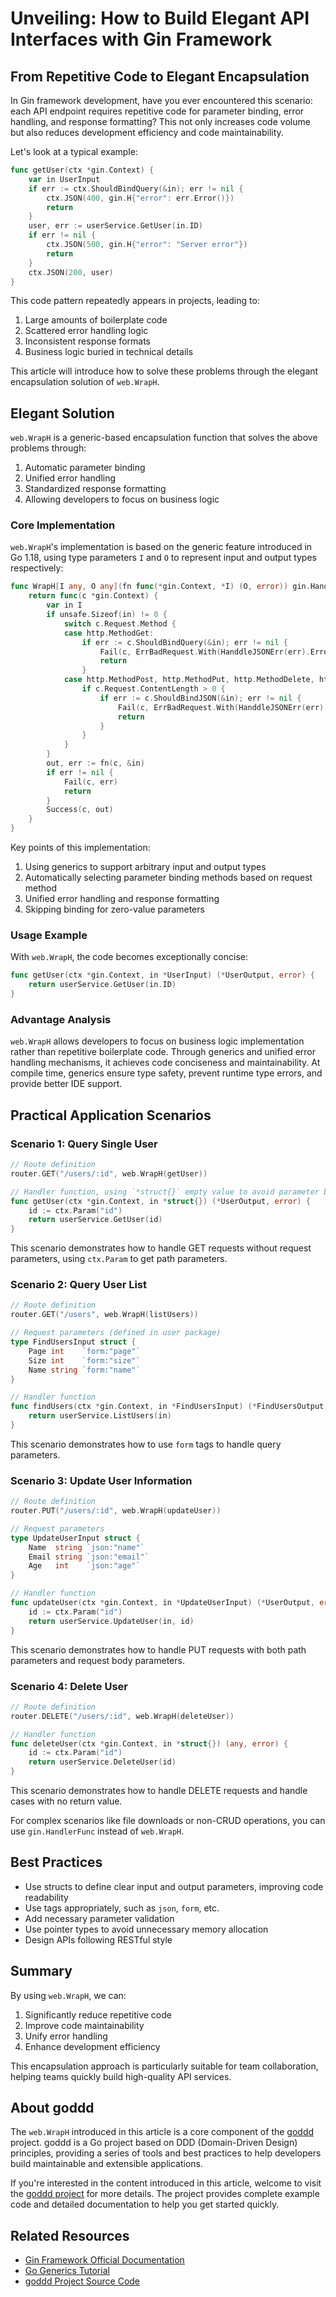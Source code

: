 # Unveiling: How to Build Elegant API Interfaces with Gin Framework

## From Repetitive Code to Elegant Encapsulation

In Gin framework development, have you ever encountered this scenario: each API endpoint requires repetitive code for parameter binding, error handling, and response formatting? This not only increases code volume but also reduces development efficiency and code maintainability.

Let's look at a typical example:

```go
func getUser(ctx *gin.Context) {
    var in UserInput
    if err := ctx.ShouldBindQuery(&in); err != nil {
        ctx.JSON(400, gin.H{"error": err.Error()})
        return
    }
    user, err := userService.GetUser(in.ID)
    if err != nil {
        ctx.JSON(500, gin.H{"error": "Server error"})
        return
    }
    ctx.JSON(200, user)
}
```

This code pattern repeatedly appears in projects, leading to:
1. Large amounts of boilerplate code
2. Scattered error handling logic
3. Inconsistent response formats
4. Business logic buried in technical details

This article will introduce how to solve these problems through the elegant encapsulation solution of `web.WrapH`.

## Elegant Solution

`web.WrapH` is a generic-based encapsulation function that solves the above problems through:

1. Automatic parameter binding
2. Unified error handling
3. Standardized response formatting
4. Allowing developers to focus on business logic

### Core Implementation

`web.WrapH`'s implementation is based on the generic feature introduced in Go 1.18, using type parameters `I` and `O` to represent input and output types respectively:

```go
func WrapH[I any, O any](fn func(*gin.Context, *I) (O, error)) gin.HandlerFunc {
    return func(c *gin.Context) {
        var in I
        if unsafe.Sizeof(in) != 0 {
            switch c.Request.Method {
            case http.MethodGet:
                if err := c.ShouldBindQuery(&in); err != nil {
                    Fail(c, ErrBadRequest.With(HanddleJSONErr(err).Error()))
                    return
                }
            case http.MethodPost, http.MethodPut, http.MethodDelete, http.MethodPatch:
                if c.Request.ContentLength > 0 {
                    if err := c.ShouldBindJSON(&in); err != nil {
                        Fail(c, ErrBadRequest.With(HanddleJSONErr(err).Error()))
                        return
                    }
                }
            }
        }
        out, err := fn(c, &in)
        if err != nil {
            Fail(c, err)
            return
        }
        Success(c, out)
    }
}
```

Key points of this implementation:
1. Using generics to support arbitrary input and output types
2. Automatically selecting parameter binding methods based on request method
3. Unified error handling and response formatting
4. Skipping binding for zero-value parameters

### Usage Example

With `web.WrapH`, the code becomes exceptionally concise:

```go
func getUser(ctx *gin.Context, in *UserInput) (*UserOutput, error) {
    return userService.GetUser(in.ID)
}
```

### Advantage Analysis

`web.WrapH` allows developers to focus on business logic implementation rather than repetitive boilerplate code. Through generics and unified error handling mechanisms, it achieves code conciseness and maintainability. At compile time, generics ensure type safety, prevent runtime type errors, and provide better IDE support.

## Practical Application Scenarios

### Scenario 1: Query Single User

```go
// Route definition
router.GET("/users/:id", web.WrapH(getUser))

// Handler function, using `*struct{}` empty value to avoid parameter binding
func getUser(ctx *gin.Context, in *struct{}) (*UserOutput, error) {
    id := ctx.Param("id")
    return userService.GetUser(id)
}
```

This scenario demonstrates how to handle GET requests without request parameters, using `ctx.Param` to get path parameters.

### Scenario 2: Query User List

```go
// Route definition
router.GET("/users", web.WrapH(listUsers))

// Request parameters (defined in user package)
type FindUsersInput struct {
    Page int    `form:"page"`
    Size int    `form:"size"`
    Name string `form:"name"`
}

// Handler function
func findUsers(ctx *gin.Context, in *FindUsersInput) (*FindUsersOutput, error) {
    return userService.ListUsers(in)
}
```

This scenario demonstrates how to use `form` tags to handle query parameters.

### Scenario 3: Update User Information

```go
// Route definition
router.PUT("/users/:id", web.WrapH(updateUser))

// Request parameters
type UpdateUserInput struct {
    Name  string `json:"name"`
    Email string `json:"email"`
    Age   int    `json:"age"`
}

// Handler function
func updateUser(ctx *gin.Context, in *UpdateUserInput) (*UserOutput, error) {
    id := ctx.Param("id")
    return userService.UpdateUser(in, id)
}
```

This scenario demonstrates how to handle PUT requests with both path parameters and request body parameters.

### Scenario 4: Delete User

```go
// Route definition
router.DELETE("/users/:id", web.WrapH(deleteUser))

// Handler function
func deleteUser(ctx *gin.Context, in *struct{}) (any, error) {
    id := ctx.Param("id")
    return userService.DeleteUser(id)
}
```

This scenario demonstrates how to handle DELETE requests and handle cases with no return value.

For complex scenarios like file downloads or non-CRUD operations, you can use `gin.HandlerFunc` instead of `web.WrapH`.

## Best Practices

- Use structs to define clear input and output parameters, improving code readability
- Use tags appropriately, such as `json`, `form`, etc.
- Add necessary parameter validation
- Use pointer types to avoid unnecessary memory allocation
- Design APIs following RESTful style

## Summary

By using `web.WrapH`, we can:
1. Significantly reduce repetitive code
2. Improve code maintainability
3. Unify error handling
4. Enhance development efficiency

This encapsulation approach is particularly suitable for team collaboration, helping teams quickly build high-quality API services.

## About goddd

The `web.WrapH` introduced in this article is a core component of the [goddd](https://github.com/ixugo/goddd) project. goddd is a Go project based on DDD (Domain-Driven Design) principles, providing a series of tools and best practices to help developers build maintainable and extensible applications.

If you're interested in the content introduced in this article, welcome to visit the [goddd project](https://github.com/ixugo/goddd) for more details. The project provides complete example code and detailed documentation to help you get started quickly.

## Related Resources

- [Gin Framework Official Documentation](https://gin-gonic.com/docs/)
- [Go Generics Tutorial](https://go.dev/doc/tutorial/generics)
- [goddd Project Source Code](https://github.com/ixugo/goddd)